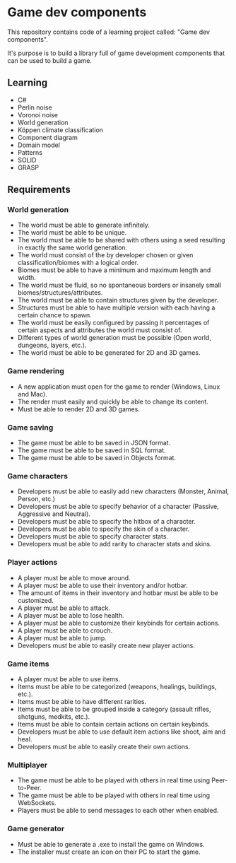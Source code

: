 # Game dev components

This repository contains code of a learning project called: "Game dev components".

It's purpose is to build a library full of game development components that can be used to build a game.

## Learning

- C#
- Perlin noise
- Voronoi noise
- World generation
- Köppen climate classification
- Component diagram
- Domain model
- Patterns
- SOLID
- GRASP

## Requirements

### World generation

- The world must be able to generate infinitely.
- The world must be able to be unique.
- The world must be able to be shared with others using a seed resulting in exactly the same world generation.
- The world must consist of the by developer chosen or given classification/biomes with a logical order.
- Biomes must be able to have a minimum and maximum length and width.
- The world must be fluid, so no spontaneous borders or insanely small biomes/structures/attributes.
- The world must be able to contain structures given by the developer.
- Structures must be able to have multiple version with each having a certain chance to spawn.
- The world must be easily configured by passing it percentages of certain aspects and attributes the world must consist of.
- Different types of world generation must be possible (Open world, dungeons, layers, etc.).
- The world must be able to be generated for 2D and 3D games.

### Game rendering

- A new application must open for the game to render (Windows, Linux and Mac).
- The render must easily and quickly be able to change its content.
- Must be able to render 2D and 3D games.

### Game saving

- The game must be able to be saved in JSON format.
- The game must be able to be saved in SQL format.
- The game must be able to be saved in Objects format.

### Game characters

- Developers must be able to easily add new characters (Monster, Animal, Person, etc.)
- Developers must be able to specify behavior of a character (Passive, Aggressive and Neutral).
- Developers must be able to specify the hitbox of a character.
- Developers must be able to specify the skin of a character.
- Developers must be able to specify character stats.
- Developers must be able to add rarity to character stats and skins.

### Player actions

- A player must be able to move around.
- A player must be able to use their inventory and/or hotbar.
- The amount of items in their inventory and hotbar must be able to be customized.
- A player must be able to attack.
- A player must be able to lose health.
- A player must be able to customize their keybinds for certain actions.
- A player must be able to crouch.
- A player must be able to jump.
- Developers must be able to easily create new player actions.

### Game items

- A player must be able to use items.
- Items must be able to be categorized (weapons, healings, buildings, etc.).
- Items must be able to have different rarities.
- Items must be able to be grouped inside a category (assault rifles, shotguns, medkits, etc.).
- Items must be able to contain certain actions on certain keybinds.
- Developers must be able to use default item actions like shoot, aim and heal.
- Developers must be able to easily create their own actions.

### Multiplayer

- The game must be able to be played with others in real time using Peer-to-Peer.
- The game must be able to be played with others in real time using WebSockets.
- Players must be able to send messages to each other when enabled.

### Game generator

- Must be able to generate a .exe to install the game on Windows.
- The installer must create an icon on their PC to start the game.
